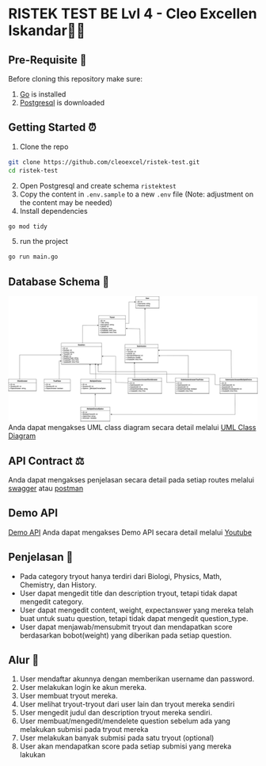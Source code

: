 # RISTEK TEST BE Lvl 4 - Cleo Excellen Iskandar✍🏻
## Pre-Requisite 🔌
Before cloning this repository make sure:
1. [Go](https://go.dev/doc/install) is installed
2. [Postgresql](https://www.postgresql.org/download/) is downloaded

## Getting Started ⏰
1. Clone the repo
```bash
git clone https://github.com/cleoexcel/ristek-test.git
cd ristek-test
```

2. Open Postgresql and create schema `ristektest`
3. Copy the content in `.env.sample` to a new `.env` file (Note: adjustment on the content may be needed)
4. Install dependencies
```bash
go mod tidy
```
5. run the project
```bash
go run main.go
```

## Database Schema 🧮
![Database Schema](media/ristektest.drawio.png)
Anda dapat mengakses UML class diagram secara detail melalui [UML Class Diagram](https://drive.google.com/file/d/1BPHj7ASMM-Z0S8Xk1e_Pz4piF7uR2Mbl/view?usp=sharing)

## API Contract ⚖️
Anda dapat mengakses penjelasan secara detail pada setiap routes melalui [swagger](https://app.swaggerhub.com/apis-docs/CleoExcellen/OPREC_RISTEK/1.0.0) atau [postman](https://api-ristek.postman.co/workspace/API-RISTEK-Workspace~c1cb0d07-3c89-45f6-82b9-3202ba8d08b1/collection/38268031-b06bb323-8b25-42d0-8c4d-d884686e69b2?action=share&creator=38268031)

## Demo API
[Demo API](media/postmanpenjelasan.MP4)
Anda dapat mengakses Demo API secara detail melalui [Youtube](https://youtu.be/gDcPSEZQLvk?si=aiRpj07i4zYPRL17)


## Penjelasan 📜
- Pada category tryout hanya terdiri dari Biologi, Physics, Math, Chemistry, dan History.
- User dapat mengedit title dan description tryout, tetapi tidak dapat mengedit category.
- User dapat mengedit content, weight, expectanswer yang mereka telah buat untuk suatu question, tetapi tidak dapat mengedit question_type.
- User dapat menjawab/mensubmit tryout dan mendapatkan score berdasarkan bobot(weight) yang diberikan pada setiap question.

## Alur 👣
1. User mendaftar akunnya dengan memberikan username dan password. 
2. User melakukan login ke akun mereka.
3. User membuat tryout mereka.
4. User melihat tryout-tryout dari user lain dan tryout mereka sendiri
5. User mengedit judul dan description tryout mereka sendiri.
6. User membuat/mengedit/mendelete question sebelum ada yang melakukan submisi pada tryout mereka
7. User melakukan banyak submisi pada satu tryout (optional)
8. User akan mendapatkan score pada setiap submisi yang mereka lakukan
